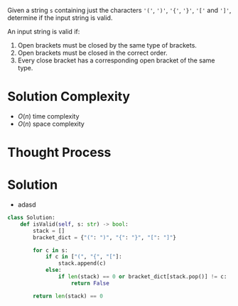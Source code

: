 Given a string `s` containing just the characters `'('`, `')'`, `'{'`, `'}'`, `'['` and `']'`, determine if the input string is valid.

An input string is valid if:

1. Open brackets must be closed by the same type of brackets.
2. Open brackets must be closed in the correct order.
3. Every close bracket has a corresponding open bracket of the same type.
# Solution Complexity
- $O(n)$ time complexity
- $O(n)$ space complexity
# Thought Process
# Solution
- adasd
```Python
class Solution:
	def isValid(self, s: str) -> bool:
		stack = []
		bracket_dict = {"(": ")", "{": "}", "[": "]"}

		for c in s:
			if c in ["(", "{", "["]:
				stack.append(c)
			else:
				if len(stack) == 0 or bracket_dict[stack.pop()] != c:
					return False

		return len(stack) == 0
```